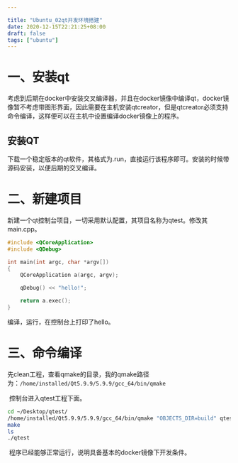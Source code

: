 ```yaml
---

title: "Ubuntu_02qt开发环境搭建"
date: 2020-12-15T22:21:25+08:00
draft: false
tags: ["ubuntu"]
---
```


# 一、安装qt

​		考虑到后期在docker中安装交叉编译器，并且在docker镜像中编译qt，docker镜像暂不考虑带图形界面，因此需要在主机安装qtcreator，但是qtcreator必须支持命令编译，这样便可以在主机中设置编译docker镜像上的程序。

## 安装QT

下载一个稳定版本的qt软件，其格式为.run，直接运行该程序即可。安装的时候带源码安装，以便后期的交叉编译。



# 二、新建项目

​		新建一个qt控制台项目，一切采用默认配置，其项目名称为qtest。修改其main.cpp。

```c
#include <QCoreApplication>
#include <QDebug>

int main(int argc, char *argv[])
{
    QCoreApplication a(argc, argv);

    qDebug() << "hello!";

    return a.exec();
}
```

编译，运行，在控制台上打印了hello。



# 三、命令编译

​		先clean工程，查看qmake的目录，我的qmake路径为：```/home/installed/Qt5.9.9/5.9.9/gcc_64/bin/qmake```

​		控制台进入qtest工程下面。

```bash
cd ~/Desktop/qtest/
/home/installed/Qt5.9.9/5.9.9/gcc_64/bin/qmake "OBJECTS_DIR=build" qtest.pro
make
ls
./qtest
```

​		程序已经能够正常运行，说明具备基本的docker镜像下开发条件。





